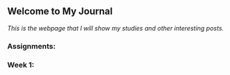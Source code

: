 ## Welcome to My Journal

*This is the webpage that I will show my studies and other interesting posts.*

### Assignments:

### Week 1:


